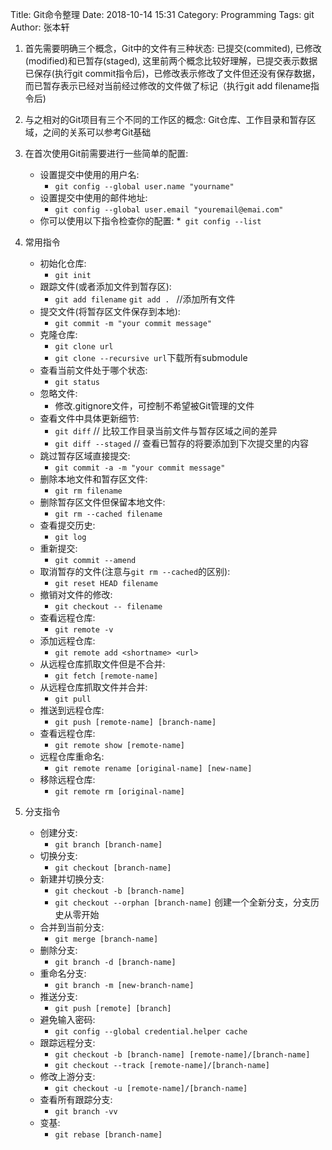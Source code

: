 Title: Git命令整理
Date: 2018-10-14 15:31
Category: Programming
Tags: git
Author: 张本轩


1. 首先需要明确三个概念，Git中的文件有三种状态: 已提交(commited), 已修改(modified)和已暂存(staged), 这里前两个概念比较好理解，已提交表示数据已保存(执行git commit指令后)，已修改表示修改了文件但还没有保存数据，而已暂存表示已经对当前经过修改的文件做了标记（执行git add filename指令后)

2. 与之相对的Git项目有三个不同的工作区的概念: Git仓库、工作目录和暂存区域，之间的关系可以参考Git基础

3. 在首次使用Git前需要进行一些简单的配置:
    * 设置提交中使用的用户名: 
        * `git config --global user.name "yourname"`
    * 设置提交中使用的邮件地址: 
        * `git config --global user.email "youremail@emai.com"`
    * 你可以使用以下指令检查你的配置: 
        *` git config --list`

4. 常用指令
    * 初始化仓库: 
        * `git init`
    * 跟踪文件(或者添加文件到暂存区): 
        * `git add filename`  `git add . `                   //添加所有文件
    * 提交文件(将暂存区文件保存到本地): 
        * `git commit -m "your commit message"`
    * 克隆仓库: 
        * `git clone url`
        * `git clone --recursive url`下载所有submodule
    * 查看当前文件处于哪个状态: 
        * `git status`
    * 忽略文件: 
        * 修改.gitignore文件，可控制不希望被Git管理的文件
    * 查看文件中具体更新细节: 
        * `git diff`      // 比较工作目录当前文件与暂存区域之间的差异
        * `git diff --staged`   // 查看已暂存的将要添加到下次提交里的内容
    * 跳过暂存区域直接提交: 
        * `git commit -a -m "your commit message"`
    * 删除本地文件和暂存区文件: 
        * `git rm filename`
    * 删除暂存区文件但保留本地文件: 
        * `git rm --cached filename`
    * 查看提交历史: 
        * `git log`
    * 重新提交: 
        * `git commit --amend`
    * 取消暂存的文件(注意与`git rm --cached`的区别): 
        * `git reset HEAD filename`
    * 撤销对文件的修改: 
        * `git checkout -- filename`
    * 查看远程仓库: 
        * `git remote -v`
    * 添加远程仓库: 
        * `git remote add <shortname> <url>`
    * 从远程仓库抓取文件但是不合并: 
        * `git fetch [remote-name]`
    * 从远程仓库抓取文件并合并: 
        * `git pull`
    * 推送到远程仓库: 
        * `git push [remote-name] [branch-name]`
    * 查看远程仓库: 
        * `git remote show [remote-name]`
    * 远程仓库重命名: 
        * `git remote rename [original-name] [new-name]`
    * 移除远程仓库: 
        * `git remote rm [original-name]`

5. 分支指令
    * 创建分支: 
        * `git branch [branch-name]`
    * 切换分支: 
        * `git checkout [branch-name]`
    * 新建并切换分支: 
        * `git checkout -b [branch-name]`
        * `git checkout --orphan [branch-name]` 创建一个全新分支，分支历史从零开始
    * 合并到当前分支: 
        * `git merge [branch-name]`
    * 删除分支: 
        * `git branch -d [branch-name]`
    * 重命名分支:
        * `git branch -m [new-branch-name]`
    * 推送分支: 
        * `git push [remote] [branch]`
    * 避免输入密码: 
        * `git config --global credential.helper cache`
    * 跟踪远程分支: 
        * `git checkout -b [branch-name] [remote-name]/[branch-name]`
        * `git checkout --track [remote-name]/[branch-name]`
    * 修改上游分支: 
        * `git checkout -u [remote-name]/[branch-name]`
    * 查看所有跟踪分支: 
        * `git branch -vv`
    * 变基: 
        * `git rebase [branch-name]`